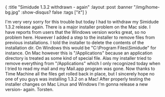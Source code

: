 {
  :title "Simidude 1.3.2 withdrawn - again"
  :layout :post
  :banner "/img/home-bg.jpg"
  :show-disqus? false
  :tags ["it"]
}

I'm very very sorry for this trouble but today I had to withdraw my Simidude 1.3.2 release again. There is a major installer problem on the Mac side. I have reports from users that the Windows version works great, so no problem here. However I added a step to the installer to remove files from previous installations. I told the installer to delete the contents of the installation dir. On Windows this would be "C:\\Program Files\\Simidude" for instance. On Mac however this is "/Applications" because an application directory is treated as some kind of special file. Alas my installer tried to remove everything from "/Applications" which I only recognized today when I tried to read my mail and my Mail.app program was gone. Now thanks to Time Machine all the files get rolled back in place, but I sincerely hope no one of you guys was installing 1.3.2 on a Mac! After properly testing the installer changes on Mac Linux and Windows I'm gonna release a new version- again. Torsten.
